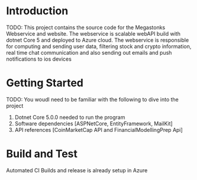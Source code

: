 # Introduction 
TODO: This project contains the source code for the Megastonks Webservice and website. The webservice is scalable webAPI build with dotnet Core 5 and deployed to Azure cloud. The webservice is responsible for computing and sending user data, filtering stock and crypto information, real time chat communication and also sending out emails and push notifications to ios devices  

# Getting Started
TODO: You woudl need to be familiar with the following to dive into the project 
1.	Dotnet Core 5.0.0 needed to run the program
2.	Software dependencies [ASPNetCore, EntityFramework, MailKit]
4.	API references [CoinMarketCap API and FinancialModellingPrep Api]

# Build and Test
Automated CI Builds and release is already setup in Azure
